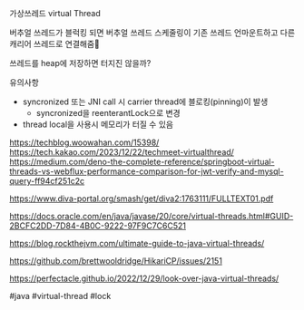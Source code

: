 가상쓰레드
virtual Thread

버추얼 쓰레드가 블럭킹 되면
버추얼 쓰레드 스케줄링이 
기존 쓰레드 언마운트하고
다른 캐리어 쓰레드로 연결해줌

쓰레드를 heap에 저장하면 터지진 않을까?

유의사항
- syncronized 또는 JNI call 시  carrier thread에 블로킹(pinning)이 발생
	- syncronized을 reenterantLock으로 변경
- thread local을 사용시 메모리가 터질 수 있음

https://techblog.woowahan.com/15398/
https://tech.kakao.com/2023/12/22/techmeet-virtualthread/
https://medium.com/deno-the-complete-reference/springboot-virtual-threads-vs-webflux-performance-comparison-for-jwt-verify-and-mysql-query-ff94cf251c2c

https://www.diva-portal.org/smash/get/diva2:1763111/FULLTEXT01.pdf

https://docs.oracle.com/en/java/javase/20/core/virtual-threads.html#GUID-2BCFC2DD-7D84-4B0C-9222-97F9C7C6C521

https://blog.rockthejvm.com/ultimate-guide-to-java-virtual-threads/

https://github.com/brettwooldridge/HikariCP/issues/2151 

https://perfectacle.github.io/2022/12/29/look-over-java-virtual-threads/


#java
#virtual-thread
#lock